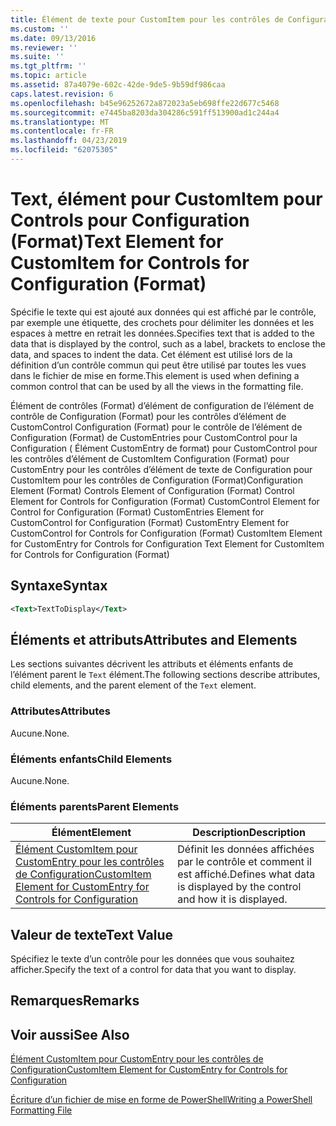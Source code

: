 ```yaml
---
title: Élément de texte pour CustomItem pour les contrôles de Configuration (Format) | Microsoft Docs
ms.custom: ''
ms.date: 09/13/2016
ms.reviewer: ''
ms.suite: ''
ms.tgt_pltfrm: ''
ms.topic: article
ms.assetid: 87a4079e-602c-42de-9de5-9b59df986caa
caps.latest.revision: 6
ms.openlocfilehash: b45e96252672a872023a5eb698ffe22d677c5468
ms.sourcegitcommit: e7445ba8203da304286c591ff513900ad1c244a4
ms.translationtype: MT
ms.contentlocale: fr-FR
ms.lasthandoff: 04/23/2019
ms.locfileid: "62075305"
---
```

# <a name="text-element-for-customitem-for-controls-for-configuration-format"></a><span data-ttu-id="29da7-102">Text, élément pour CustomItem pour Controls pour Configuration (Format)</span><span class="sxs-lookup"><span data-stu-id="29da7-102">Text Element for CustomItem for Controls for Configuration (Format)</span></span>

<span data-ttu-id="29da7-103">Spécifie le texte qui est ajouté aux données qui est affiché par le contrôle, par exemple une étiquette, des crochets pour délimiter les données et les espaces à mettre en retrait les données.</span><span class="sxs-lookup"><span data-stu-id="29da7-103">Specifies text that is added to the data that is displayed by the control, such as a label, brackets to enclose the data, and spaces to indent the data.</span></span> <span data-ttu-id="29da7-104">Cet élément est utilisé lors de la définition d’un contrôle commun qui peut être utilisé par toutes les vues dans le fichier de mise en forme.</span><span class="sxs-lookup"><span data-stu-id="29da7-104">This element is used when defining a common control that can be used by all the views in the formatting file.</span></span>

<span data-ttu-id="29da7-105">Élément de contrôles (Format) d’élément de configuration de l’élément de contrôle de Configuration (Format) pour les contrôles d’élément de CustomControl Configuration (Format) pour le contrôle de l’élément de Configuration (Format) de CustomEntries pour CustomControl pour la Configuration ( Élément CustomEntry de format) pour CustomControl pour les contrôles d’élément de CustomItem Configuration (Format) pour CustomEntry pour les contrôles d’élément de texte de Configuration pour CustomItem pour les contrôles de Configuration (Format)</span><span class="sxs-lookup"><span data-stu-id="29da7-105">Configuration Element (Format) Controls Element of Configuration (Format) Control Element for Controls for Configuration (Format) CustomControl Element for Control for Configuration (Format) CustomEntries Element for CustomControl for Configuration (Format) CustomEntry Element for CustomControl for Controls for Configuration (Format) CustomItem Element for CustomEntry for Controls for Configuration Text Element for CustomItem for Controls for Configuration (Format)</span></span>

## <a name="syntax"></a><span data-ttu-id="29da7-106">Syntaxe</span><span class="sxs-lookup"><span data-stu-id="29da7-106">Syntax</span></span>

```xml
<Text>TextToDisplay</Text>
```

## <a name="attributes-and-elements"></a><span data-ttu-id="29da7-107">Éléments et attributs</span><span class="sxs-lookup"><span data-stu-id="29da7-107">Attributes and Elements</span></span>

<span data-ttu-id="29da7-108">Les sections suivantes décrivent les attributs et éléments enfants de l’élément parent le `Text` élément.</span><span class="sxs-lookup"><span data-stu-id="29da7-108">The following sections describe attributes, child elements, and the parent element of the `Text` element.</span></span>

### <a name="attributes"></a><span data-ttu-id="29da7-109">Attributes</span><span class="sxs-lookup"><span data-stu-id="29da7-109">Attributes</span></span>

<span data-ttu-id="29da7-110">Aucune.</span><span class="sxs-lookup"><span data-stu-id="29da7-110">None.</span></span>

### <a name="child-elements"></a><span data-ttu-id="29da7-111">Éléments enfants</span><span class="sxs-lookup"><span data-stu-id="29da7-111">Child Elements</span></span>

<span data-ttu-id="29da7-112">Aucune.</span><span class="sxs-lookup"><span data-stu-id="29da7-112">None.</span></span>

### <a name="parent-elements"></a><span data-ttu-id="29da7-113">Éléments parents</span><span class="sxs-lookup"><span data-stu-id="29da7-113">Parent Elements</span></span>

|<span data-ttu-id="29da7-114">Élément</span><span class="sxs-lookup"><span data-stu-id="29da7-114">Element</span></span>|<span data-ttu-id="29da7-115">Description</span><span class="sxs-lookup"><span data-stu-id="29da7-115">Description</span></span>|
|-------------|-----------------|
|[<span data-ttu-id="29da7-116">Élément CustomItem pour CustomEntry pour les contrôles de Configuration</span><span class="sxs-lookup"><span data-stu-id="29da7-116">CustomItem Element for CustomEntry for Controls for Configuration</span></span>](./customitem-element-for-customentry-for-controls-for-configuration-format.md)|<span data-ttu-id="29da7-117">Définit les données affichées par le contrôle et comment il est affiché.</span><span class="sxs-lookup"><span data-stu-id="29da7-117">Defines what data is displayed by the control and how it is displayed.</span></span>|

## <a name="text-value"></a><span data-ttu-id="29da7-118">Valeur de texte</span><span class="sxs-lookup"><span data-stu-id="29da7-118">Text Value</span></span>

<span data-ttu-id="29da7-119">Spécifiez le texte d’un contrôle pour les données que vous souhaitez afficher.</span><span class="sxs-lookup"><span data-stu-id="29da7-119">Specify the text of a control for data that you want to display.</span></span>

## <a name="remarks"></a><span data-ttu-id="29da7-120">Remarques</span><span class="sxs-lookup"><span data-stu-id="29da7-120">Remarks</span></span>

## <a name="see-also"></a><span data-ttu-id="29da7-121">Voir aussi</span><span class="sxs-lookup"><span data-stu-id="29da7-121">See Also</span></span>

[<span data-ttu-id="29da7-122">Élément CustomItem pour CustomEntry pour les contrôles de Configuration</span><span class="sxs-lookup"><span data-stu-id="29da7-122">CustomItem Element for CustomEntry for Controls for Configuration</span></span>](./customitem-element-for-customentry-for-controls-for-configuration-format.md)

[<span data-ttu-id="29da7-123">Écriture d’un fichier de mise en forme de PowerShell</span><span class="sxs-lookup"><span data-stu-id="29da7-123">Writing a PowerShell Formatting File</span></span>](./writing-a-powershell-formatting-file.md)
